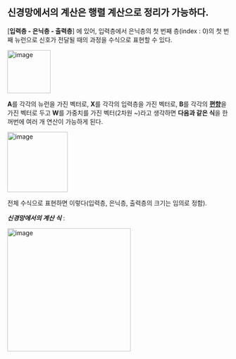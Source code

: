 ## 신경망에서의 계산은 행렬 계산으로 정리가 가능하다.

[**입력층 - 은닉층 - 출력층**] 에 있어, 입력층에서 은닉층의 첫 번째 층(index : 0)의 첫 번째 뉴런으로 신호가 전달될 때의 과정을 수식으로 표현할 수 있다.

<img width="98" alt="image" src="https://github.com/CharmStrange/Study/assets/105769152/e63250b7-512b-4faa-803c-ddca6a6e2cc1">


**A**를 각각의 뉴런을 가진 벡터로, **X**를 각각의 입력층을 가진 벡터로, **B**를 각각의 [**편향**]()을 가진 벡터로 두고 **W**를 가중치를 가진 벡터(2차원 ~)라고 생각하면 **다음과 같은 식**을 한꺼번에 여러 개 연산이 가능하게 된다. 

<img width="137" alt="image" src="https://github.com/CharmStrange/Study/assets/105769152/7a3e420c-b6ce-4415-ad96-5e890369c561">

전체 수식으로 표현하면 이렇다(입력층, 은닉층, 출력층의 크기는 임의로 정함).

***신경망에서의 계산 식*** : 

<img width="280" alt="image" src="https://github.com/CharmStrange/Study/assets/105769152/d4d93fc3-4660-401a-a5b2-85f9bdcb70ae">

